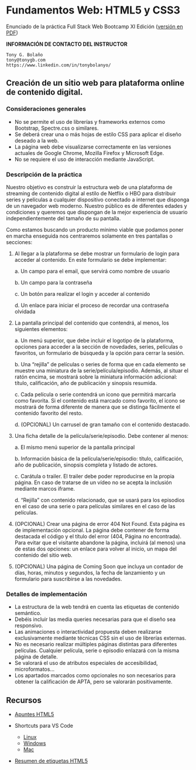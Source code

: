 # Fundamentos Web: HTML5 y CSS3

Enunciado de la práctica Full Stack Web Bootcamp XI Edición ([versión en PDF](./docs/000-Enunciado-Practica-HTML5-CSS3-WEB11.pdf))

**INFORMACIÓN DE CONTACTO DEL INSTRUCTOR**

    Tony G. Bolaño
    tony@tonygb.com
    https://www.linkedin.com/in/tonybolanyo/

## Creación de un sitio web para plataforma online de contenido digital.

### Consideraciones generales

- No se permite el uso de librerías y frameworks externos como Bootstrap, Spectre.css o similares.
- Se deberá crear una o más hojas de estilo CSS para aplicar el diseño deseado a la web.
- La página web debe visualizarse correctamente en las versiones actuales de Google Chrome, Mozilla Firefox y Microsoft Edge.
- No se requiere el uso de interacción mediante JavaScript.

### Descripción de la práctica

Nuestro objetivo es construir la estructura web de una plataforma de streaming de contenido digital al estilo de Netflix o HBO para distribuir series y películas a cualquier dispositivo conectado a internet que disponga de un navegador web moderno. Nuestro público es de diferentes edades y condiciones y queremos que dispongan de la mejor experiencia de usuario independientemente del tamaño de su pantalla.

Como estamos buscando un producto mínimo viable que podamos poner en marcha enseguida nos centraremos solamente en tres pantallas o secciones:

1. Al llegar a la plataforma se debe mostrar un formulario de login para acceder al contenido. En este formulario se debe implementar:

   a. Un campo para el email, que servirá como nombre de usuario

   b. Un campo para la contraseña

   c. Un botón para realizar el login y acceder al contenido

   d. Un enlace para iniciar el proceso de recordar una contraseña olvidada

2. La pantalla principal del contenido que contendrá, al menos, los siguientes elementos:

   a. Un menú superior, que debe incluir el logotipo de la plataforma, opciones para acceder a la sección de novedades, series, películas o favoritos, un formulario de búsqueda y la opción para cerrar la sesión.

   b. Una “rejilla” de películas o series de forma que en cada elemento se muestre una miniatura de la serie/película/episodio. Además, al situar el ratón encima, se mostrará sobre la miniatura información adicional: título, calificación, año de publicación y sinopsis resumida.

   c. Cada película o serie contendrá un icono que permitirá marcarla como favorita. Si el contenido está marcado como favorito, el icono se mostrará de forma diferente de manera que se distinga fácilmente el contenido favorito del resto.

   d. (OPCIONAL) Un carrusel de gran tamaño con el contenido destacado.

3. Una ficha detalle de la película/serie/episodio. Debe contener al menos:

   a. El mismo menú superior de la pantalla principal

   b. Información básica de la película/serie/episodio: título, calificación, año de publicación, sinopsis completa y listado de actores.

   c. Carátula o trailer. El trailer debe poder reproducirse en la propia página. En caso de tratarse de un vídeo no se acepta la inclusión mediante marcos iframe.

   d. “Rejilla” con contenido relacionado, que se usará para los episodios en el caso de una serie o para películas similares en el caso de las películas.

4. (OPCIONAL) Crear una página de error 404 Not Found. Esta página es de implementación opcional. La página debe contener de forma destacada el código y el título del error (404, Página no encontrada). Para evitar que el visitante abandone la página, incluirá (al menos) una de estas dos opciones: un enlace para volver al inicio, un mapa del contenido del sitio web.

5. (OPCIONAL) Una página de Coming Soon que incluya un contador de días, horas, minutos y segundos, la fecha de lanzamiento y un formulario para suscribirse a las novedades.

### Detalles de implementación

- La estructura de la web tendrá en cuenta las etiquetas de contenido semántico.
- Debéis incluir las media queries necesarias para que el diseño sea responsivo.
- Las animaciones o interactividad propuesta deben realizarse exclusivamente mediante técnicas CSS sin el uso de librerías externas.
- No es necesario realizar múltiples páginas distintas para diferentes películas. Cualquier película, serie o episodio enlazará con la misma página de detalle.
- Se valorará el uso de atributos especiales de accesibilidad, microformatos…
- Los apartados marcados como opcionales no son necesarios para obtener la calificación de APTA, pero se valorarán positivamente.

## Recursos

- [Apuntes HTML5](./docs/001-HTML5.pdf)

- Shortcuts para VS Code

  - [Linux](./docs/100-VSCode-shortcuts-linux.pdf)
  - [Windows](./docs/100-VSCode-shortcuts-windows.pdf)
  - [Mac](./docs/100-VSCode-shortcuts-mac.pdf)

- [Resumen de etiquetas HTML5](./docs/101-resumen-etiquetas-HTML5)
